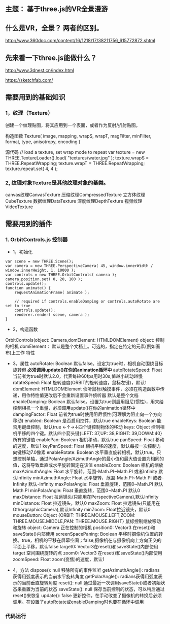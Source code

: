 ## 主题： 基于three.js的VR全景漫游

## 什么是VR，全景？ 两者的区别。
http://www.360doc.com/content/16/1218/17/38211756_615772872.shtml

## 先来看一下three.js能做什么？
http://www.3dnest.cn/index.html  

https://sketchfab.com/
## 需要用到的基础知识

### 1，纹理（Texture）
创建一个纹理贴图，将其应用到一个表面，或者作为反射/折射贴图。

构造函数
Texture( image, mapping, wrapS, wrapT, magFilter, minFilter, format, type, anisotropy, encoding )

源代码
// load a texture, set wrap mode to repeat
var texture = new THREE.TextureLoader().load( "textures/water.jpg" );
texture.wrapS = THREE.RepeatWrapping;
texture.wrapT = THREE.RepeatWrapping;
texture.repeat.set( 4, 4 );

### 2, 纹理对象Texture是其他纹理对象的基类。

canvas纹理CanvasTexture
压缩纹理CompressedTexture
立方体纹理CubeTexture
数据纹理DataTexture
深度纹理DepthTexture
视频纹理VideoTexture



## 需要用到的插件

### 1. OrbitControls.js  控制器

- 1，初始化
```
var scene = new THREE.Scene();
var camera = new THREE.PerspectiveCamera( 45, window.innerWidth / window.innerHeight, 1, 10000 );
var controls = new THREE.OrbitControls( camera );
camera.position.set( 0, 20, 100 );
controls.update();
function animate() {
	requestAnimationFrame( animate );

	// required if controls.enableDamping or controls.autoRotate are set to true
	controls.update();
	renderer.render( scene, camera );
}
```
- 2，构造函数

OrbitControls(object: Camera,domElement: HTMLDOMElement)
object: 控制的相机
domElement： 默认是整个文档上。可选的，指定在特定的元素(例如画布)上工作
特性

- 3，属性
autoRotate: Boolean 默认false。设定为true时，相机自动围绕目标旋转但 
   **必须调用update()在你的animation循环中**
autoRotateSpeed: Float 当前者为true时默认2.0，代表每轮60fps用时30s,值越小转动越慢
rotateSpeed: Float 旋转速度(ORBIT的旋转速度，鼠标左键)，默认1
domElement: HTMLDOMElement 侦听鼠标/触摸事件，必须在构造函数中传递，用作特性值更改后不会重新设置事件侦听器 默认是整个文档
enableDamping: Boolean 默认false。设置为true则启用阻尼(惯性)，用来给控制相机一个重量，必须调用update()在你的animation循环中
dampingFactor: Float 前者为true时使用阻尼惯性(可理解为阻止向一个方向移动)
enabled: Boolean 是否启用控件，默认true
enableKeys: Boolean 能否用键盘控制，默认true ←↑→↓四个键控制物体的移动
keys: Object 控制相机平移的四个键。默认四个箭头键{LEFT: 37,UP: 38,RIGHT: 39,DOWM:40} 所有的键值
enablePan: Boolean 相机移动，默认true
panSpeed: Float 移动的速度，默认1
keyPanSpeed: Float 相机平移的速度，默认每按一次控制方向键移动7.0像素
enableRotate: Boolean 水平垂直旋转相机，默认true。只想控制单轴，通过PolarAngle/AzimuthAngle的最小值和最大值设置为相同的值，这将导致垂直或水平旋转固定在该值
enableZoom: Boolean 相机的缩放
maxAzimuthAngle: Float 水平旋转，范围-Math.PI~Math.PI 或者Infinity 默认Infinity
minAzimuthAngle: Float 水平旋转，范围-Math.PI~Math.PI 或者-Infinity 默认-Infinity
maxPolarAngle: Float 垂直旋转，范围0~Math.PI 默认Math.PI
minPolarAngle: Float 垂直旋转，范围0~Math.PI 默认0
maxDistance: Float 拉远镜头(只能用在PerspectiveCamera),默认Infinity
minDistance: Float 拉近镜头，默认0
maxZoom: Float 拉远镜头(只能用在OthorgraphicCamera),默认Infinity
minZoom: Float拉近镜头，默认0
mouseButton: Object {ORBIT: THREE.MOUSE.LEFT,ZOOM: THREE.MOUSE.MIDDLE,PAN: THREE.MOUSE.RIGHT} 鼠标控制缩放移动和旋转
object: Camera 正在控制的相机
position0: Vector3 在reset()和saveState()内部使用
screenSpacePaning: Boolean 平移时摄像机位置的转换。true，相机的平移在屏幕空间；false,摄像机在与摄像机向上方向正交的平面上平移，默认false
target0: Vector3在reset()和saveState()内部使用
target 空间围绕旋转的点
zoom0: Vector3 在reset()和saveState()内部使用
zoomSpeed: Float zoom(变焦)的速度，默认1

- 4，方法
dispose(): null 移除所有的事件监听
getAzimuthAngle(): radians 获得用弧度表示的当前水平旋转角度
getPolarAngle(): radians获得用弧度表示的当前垂直旋转角度
reset(): null 通过最近一次调用saveState()或者初始状态来重置为当前的状态
saveState(): null 保存当前控制的状态，可以稍后通过reset()来恢复
update(): false 更新控件，在手动改变了摄像机的转换后必须调用。在设置了autoRotate或enableDamping时也要在循环中调用 


### 代码运行





